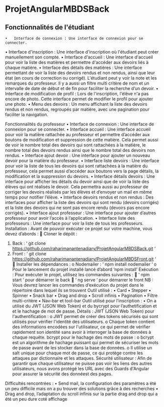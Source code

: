 # ProjetAngularMBDSBack

## Fonctionnalités de l'étudiant
	•	Interface de connexion : Une interface de connexion pour se connecter.
•	Interface d'inscription : Une interface d'inscription où l'étudiant peut créer manuellement son compte.
•	Interface d'accueil : Une interface d'accueil pour voir la liste des matières et permettre d'accéder aux devoirs liés à chaque matière.
•	Interface des détails des matières : Une interface permettant de voir la liste des devoirs rendus et non rendus, ainsi que leur état (en cours de correction ou corrigé). L'étudiant peut y voir la note et les remarques du professeur. Il y a aussi un filtre multi critère de nom et un intervalle de date de début et de fin pour faciliter la recherche d’un devoir.
•	Interface de modification de profil : Lors de l'inscription, l'élève n'a pas encore de photo. Cette interface permet de modifier le profil pour ajouter une photo.
•	Menu des devoirs : Un menu affichant la liste des devoirs rendus et non rendus, regroupés par matière, avec une pagination pour faciliter la navigation.

Fonctionnalités du professeur
•	Interface de connexion : Une interface de connexion pour se connecter.
•	Interface accueil : Une interface accueil pour voir la matière rattachée au professeur et permettre d’accéder aux boutons de modification et suppression de cette matière. Cela permet aussi de voir le nombre total des devoirs qui sont rattachées à la matière, le nombre total des devoirs rendus ainsi que le nombre total des devoirs non rendus.
•	Interface ajout devoir : Une interface pour ajouter un nouveau devoir pour la matière du professeur.
•	Interface liste devoirs : Une interface pour voir la liste de tous les devoirs qui sont rattachées à la matière du professeur, cela permet aussi d’accéder aux boutons vers la page détails, la modification et la suppression du devoirs.
•	Interface détails devoirs : Une interface pour afficher les détails du devoir ainsi que de voir la liste des élèves qui ont réalisés le devoir. Cela permettra aussi au professeur de corriger les devoirs réalisés par les élèves et d’envoyer un mail en même temps pour notifier l’élève.
•	Interface devoirs rendus et non rendus : Des interfaces pour afficher la liste des devoirs qui sont rendu (devoirs corrigés) et la liste des devoirs qui ne sont pas encore rendu (devoirs pas encore corrigés).
•	Interface ajout professeur : Une interface pour ajouter d’autres professeur pour avoir l’accès à l’application.
•	Interface liste des professeurs : Une interface pour voir la liste de tous les professeurs.
Installation :
	Avant de pouvoir exécuter ce projet sur votre machine, vous devez d’abords : 
	Cloner le dépôt : 
1.	Back :  ‘ git clone https://github.com/raharimanantenadiary/ProjetAngularMBDSBack.git ‘
2.	Front : ‘ git clone https://github.com/raharimanantenadiary/ProjetAngularMBDSFront.git ‘
	Installer les dépendances :
o	Nodemailer : ‘ npm install nodemailer ‘
o	Pour le lancement du projet installé lancé d’abord ‘npm install’ 
Exécution :
	Pour exécuter le projet, utilisez les commandes suivantes :
	‘ npm start ‘ pour démarrer le back 
	‘ ng serve ‘ pour démarrer le front
NB : Vous devrez lancer les commandes d’exécution du projet dans le répertoire dans lequel ils se trouvent
Outil utilisé :
•	Card 
•	Stepper
•	Spinner
•	Snack bar
•	Drag and drop
•	Scroll infinis 
•	Pagination
•	Filtre multi-critère
•	Nav-bar et tool-bar
Outil utilisé pour l’inscription :
•	On a utilisé du JWT (JSON Web Token) et du bycrypt pour l’authetification et et le hachage de mot de passe.
Détails :
JWT (JSON Web Token) pour l'authentification : 
o	JWT permet de créer des tokens sécurisés qui sont utilisés pour vérifier l'identité des utilisateurs.
o	Chaque token contient des informations encodées sur l'utilisateur, ce qui permet de vérifier rapidement son identité sans avoir à interroger la base de données à chaque requête.
           bcrypt pour le hachage des mots de passe : 
o	bcrypt est un algorithme de hachage puissant qui permet de sécuriser les mots de passe avant de les stocker dans la base de données.
o	Il utilise un salt unique pour chaque mot de passe, ce qui protège contre les attaques par dictionnaire et les attaques.
Sécurité utilisateur :
	Afin de garantir que chaque utilisateur ne puisse pas voir les liens des autres utilisateurs, nous avons protégé les URL avec des Guards d'Angular pour assurer la sécurité des donnéest des pages.

Difficultés rencontrées :
•	Send mail, la configuration des paramètres a été un peu difficile mais on a pu trouver des solutions grâce à des recherches
•	Drag and drop, l’adaptation du scroll infinis sur la partie drag and drop qui a été un peu dure coté affichage

